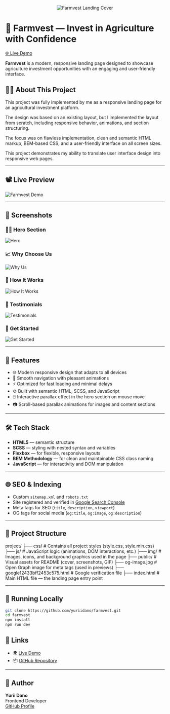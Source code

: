 <p align="center">
  <img src="./public/cover/farmvest-cover.png" alt="Farmvest Landing Cover" />
</p>

# 🌱 Farmvest — Invest in Agriculture with Confidence

[🌐 Live Demo](https://yuriidano.github.io/farmvest/)

**Farmvest** is a modern, responsive landing page designed to showcase agriculture investment opportunities with an engaging and user-friendly interface.

## 👨‍💻 About This Project
This project was fully implemented by me as a responsive landing page for an agricultural investment platform.

The design was based on an existing layout, but I implemented the layout from scratch, including responsive behavior, animations, and section structuring.

The focus was on flawless implementation, clean and semantic HTML markup, BEM-based CSS, and a user-friendly interface on all screen sizes.

This project demonstrates my ability to translate user interface design into responsive web pages.

---

## 📽️ Live Preview

![Farmvest Demo](./public/screenshots/farmvest-preview.gif)

---

## 📸 Screenshots

### 🧑‍🌾 Hero Section  
![Hero](./public/screenshots/hero.jpg)

### 📈 Why Choose Us  
![Why Us](./public/screenshots/why-us.jpg)

### 💼 How It Works  
![How It Works](./public/screenshots/how-it-works.jpg)

### 🧾 Testimonials  
![Testimonials](./public/screenshots/testimonials.jpg)

### 📲 Get Started  
![Get Started](./public/screenshots/footer.jpg)

---

## 🚀 Features

- 🌐 Modern responsive design that adapts to all devices  
- 🔄 Smooth navigation with pleasant animations  
- ⚡ Optimized for fast loading and minimal delays  
- ⚙️ Built with semantic HTML, SCSS, and JavaScript
- 🖱️ Interactive parallax effect in the hero section on mouse move
- 📷 Scroll-based parallax animations for images and content sections

---

## 🛠️ Tech Stack

- **HTML5** — semantic structure  
- **SCSS** — styling with nested syntax and variables  
- **Flexbox** — for flexible, responsive layouts  
- **BEM Methodology** — for clean and maintainable CSS class naming  
- **JavaScript** — for interactivity and DOM manipulation  

---

## 🌐 SEO & Indexing

- Custom `sitemap.xml` and `robots.txt`  
- Site registered and verified in [Google Search Console](https://search.google.com/search-console)  
- Meta tags for SEO (`title`, `description`, `viewport`)  
- OG tags for social media (`og:title`, `og:image`, `og:description`)  

---

## 📁 Project Structure

project/
├── css/         # Contains all project styles (style.css, style.min.css)
├── js/          # JavaScript logic (animations, DOM interactions, etc.)
├── img/         # Images, icons, and background graphics used in the page
├── public/      # Visual assets for README (cover, screenshots, GIF)
├── og-image.jpg # Open Graph image for meta tags (used in previews)
├── google12433bff2453c575.html  # Google verification file
├── index.html   # Main HTML file — the landing page entry point

---

## 🧪 Running Locally

```bash
git clone https://github.com/yuriidano/farmvest.git
cd farmvest
npm install
npm run dev
```


## 🔗 Links

- 🌍 [Live Demo](https://yuriidano.github.io/farmvest/)
- 📦 [GitHub Repository](https://github.com/yuriidano/farmvest)

---

## 👤 Author

**Yurii Dano**  
Frontend Developer  
[GitHub Profile](https://github.com/yuriidano)

